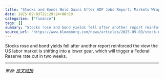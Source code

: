 ```yaml
---
title: "Stocks and Bonds Hold Gains After ADP Jobs Report: Markets Wrap"
date: 2025-09-03T22:29:24+08:00
categories: ["finance"]
tags: []
summary: "Stocks rose and bond yields fell after another report reinforced the view the US labor market is shifting into a lower gear, which will trigger a Federal Reserve rate cut in two weeks."
source_url: "https://www.bloomberg.com/news/articles/2025-09-03/stock-market-today-dow-s-p-live-updates"
---
```


Stocks rose and bond yields fell after another report reinforced the view the US labor market is shifting into a lower gear, which will trigger a Federal Reserve rate cut in two weeks.

---

*来源: [原文链接](https://www.bloomberg.com/news/articles/2025-09-03/stock-market-today-dow-s-p-live-updates)*

